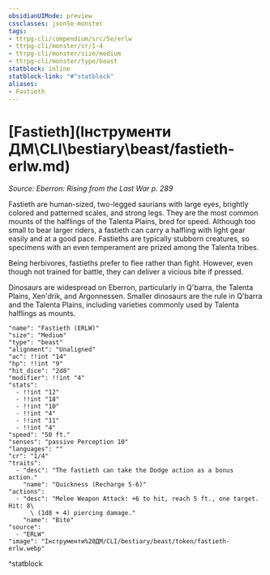 ```yaml
---
obsidianUIMode: preview
cssclasses: json5e-monster
tags:
- ttrpg-cli/compendium/src/5e/erlw
- ttrpg-cli/monster/cr/1-4
- ttrpg-cli/monster/size/medium
- ttrpg-cli/monster/type/beast
statblock: inline
statblock-link: "#^statblock"
aliases:
- Fastieth
---
```

# [Fastieth](Інструменти ДМ\CLI\bestiary\beast/fastieth-erlw.md)
*Source: Eberron: Rising from the Last War p. 289*  

Fastieth are human-sized, two-legged saurians with large eyes, brightly colored and patterned scales, and strong legs. They are the most common mounts of the halflings of the Talenta Plains, bred for speed. Although too small to bear larger riders, a fastieth can carry a halfling with light gear easily and at a good pace. Fastieths are typically stubborn creatures, so specimens with an even temperament are prized among the Talenta tribes.

Being herbivores, fastieths prefer to flee rather than fight. However, even though not trained for battle, they can deliver a vicious bite if pressed.

Dinosaurs are widespread on Eberron, particularly in Q'barra, the Talenta Plains, Xen'drik, and Argonnessen. Smaller dinosaurs are the rule in Q'barra and the Talenta Plains, including varieties commonly used by Talenta halflings as mounts.

```statblock
"name": "Fastieth (ERLW)"
"size": "Medium"
"type": "beast"
"alignment": "Unaligned"
"ac": !!int "14"
"hp": !!int "9"
"hit_dice": "2d8"
"modifier": !!int "4"
"stats":
  - !!int "12"
  - !!int "18"
  - !!int "10"
  - !!int "4"
  - !!int "11"
  - !!int "4"
"speed": "50 ft."
"senses": "passive Perception 10"
"languages": ""
"cr": "1/4"
"traits":
  - "desc": "The fastieth can take the Dodge action as a bonus action."
    "name": "Quickness (Recharge 5-6)"
"actions":
  - "desc": "Melee Weapon Attack: +6 to hit, reach 5 ft., one target. Hit: 8\
      \ (1d8 + 4) piercing damage."
    "name": "Bite"
"source":
  - "ERLW"
"image": "Інструменти%20ДМ/CLI/bestiary/beast/token/fastieth-erlw.webp"
```
^statblock